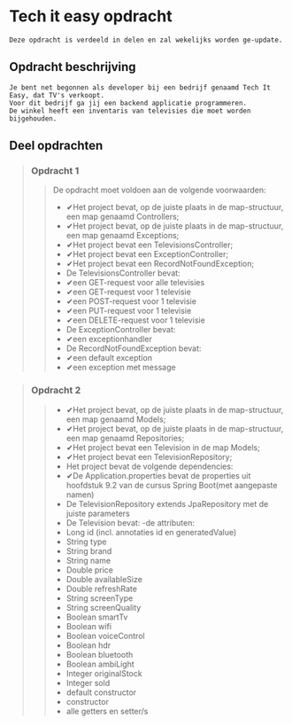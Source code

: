 
# Tech it easy opdracht

    Deze opdracht is verdeeld in delen en zal wekelijks worden ge-update.

## Opdracht beschrijving

    Je bent net begonnen als developer bij een bedrijf genaamd Tech It Easy, dat TV's verkoopt.
    Voor dit bedrijf ga jij een backend applicatie programmeren.
    De winkel heeft een inventaris van televisies die moet worden bijgehouden.

## Deel opdrachten

> ### Opdracht 1
>> De opdracht moet voldoen aan de volgende voorwaarden:
>> - ✔Het project bevat, op de juiste plaats in de map-structuur, een map genaamd Controllers;
>> - ✔Het project bevat, op de juiste plaats in de map-structuur, een map genaamd Exceptions;
>> - ✔Het project bevat een TelevisionsController;
>> - ✔Het project bevat een ExceptionController;
>> - ✔Het project bevat een RecordNotFoundException;
>> - De TelevisionsController bevat:
>>  - ✔een GET-request voor alle televisies
>>  - ✔een GET-request voor 1 televisie
>>  - ✔een POST-request voor 1 televisie
>>  - ✔een PUT-request voor 1 televisie
>>  - ✔een DELETE-request voor 1 televisie
>> - De ExceptionController bevat:
>>  - ✔een exceptionhandler
>> - De RecordNotFoundException bevat:
>>  - ✔een default exception
>>  - ✔een exception met message
>

> ### Opdracht 2
>> - ✔Het project bevat, op de juiste plaats in de map-structuur, een map genaamd Models;
>> - ✔Het project bevat, op de juiste plaats in de map-structuur, een map genaamd Repositories;
>> - ✔Het project bevat een Television in de map Models;
>> - ✔Het project bevat een TelevisionRepository;
>> - Het project bevat de volgende dependencies:
>>  - ✔De Application.properties bevat de properties uit hoofdstuk 9.2 van de cursus Spring Boot(met aangepaste namen)
>>  - De TelevisionRepository extends JpaRepository met de juiste parameters
>> - De Television bevat: -de attributen:
>>  - Long id (incl. annotaties id en generatedValue)
>>  - String type
>>  - String brand
>>  - String name
>>  - Double price
>>  - Double availableSize
>>  - Double refreshRate
>>  - String screenType
>>  - String screenQuality
>>  - Boolean smartTv
>>  - Boolean wifi
>>  - Boolean voiceControl
>>  - Boolean hdr
>>  - Boolean bluetooth
>>  - Boolean ambiLight
>>  - Integer originalStock
>>  - Integer sold
>>  - default constructor
>>  - constructor
>>  - alle getters en setter/s